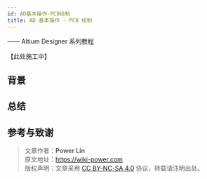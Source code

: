 ```yaml
---
id: AD基本操作-PCB绘制
title: AD 基本操作 - PCB 绘制
---
```


—— Altium Designer 系列教程

【此处施工中】

## 背景

## 总结

## 参考与致谢



> 文章作者：**Power Lin**  
> 原文地址：<https://wiki-power.com>  
> 版权声明：文章采用 [CC BY-NC-SA 4.0](https://creativecommons.org/licenses/by/4.0/deed.zh) 协议，转载请注明出处。
